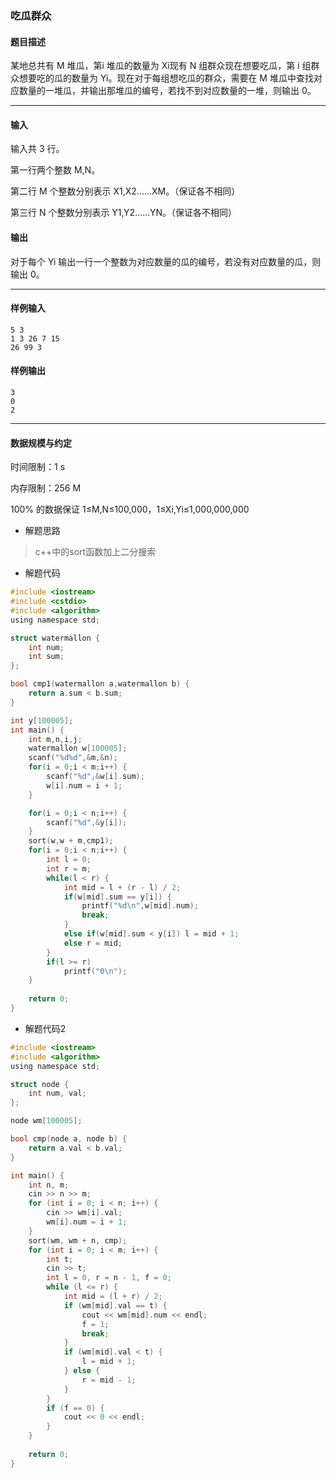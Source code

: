 ### 吃瓜群众

#### 题目描述

 某地总共有 M 堆瓜，第i 堆瓜的数量为 Xi现有 N 组群众现在想要吃瓜，第 i 组群众想要吃的瓜的数量为 Yi。现在对于每组想吃瓜的群众，需要在 M 堆瓜中查找对应数量的一堆瓜，并输出那堆瓜的编号，若找不到对应数量的一堆，则输出 0。

------

#### 输入

 输入共 3 行。

 第一行两个整数 M,N。

 第二行 M 个整数分别表示 X1,X2......XM。（保证各不相同）

 第三行 N 个整数分别表示 Y1,Y2......YN。（保证各不相同）

#### 输出

 对于每个 Yi 输出一行一个整数为对应数量的瓜的编号，若没有对应数量的瓜，则输出 0。

------

#### 样例输入

```
5 3
1 3 26 7 15
26 99 3
```

#### 样例输出

```
3
0
2
```

------

#### 数据规模与约定

 时间限制：1 s

 内存限制：256 M

 100% 的数据保证 1≤M,N≤100,000，1≤Xi,Yi≤1,000,000,000

- 解题思路

> c++中的sort函数加上二分搜索

- 解题代码 

``` c
#include <iostream>
#include <cstdio>
#include <algorithm>
using namespace std;

struct watermallon {
	int num;
	int sum;
};

bool cmp1(watermallon a,watermallon b) {
	return a.sum < b.sum;
}

int y[100005];
int main() {
	int m,n,i,j;
	watermallon w[100005];
	scanf("%d%d",&m,&n);
	for(i = 0;i < m;i++) {
		scanf("%d",&w[i].sum);
		w[i].num = i + 1;
	}

	for(i = 0;i < n;i++) {
		scanf("%d",&y[i]);
	}
	sort(w,w + m,cmp1);
	for(i = 0;i < n;i++) {
		int l = 0;
		int r = m;
		while(l < r) {
			int mid = l + (r - l) / 2;
			if(w[mid].sum == y[i]) {
				printf("%d\n",w[mid].num);
				break;
			}
			else if(w[mid].sum < y[i]) l = mid + 1;
			else r = mid;
		}
		if(l >= r)
			printf("0\n");
	}
	
	return 0;
}
```



- 解题代码2

``` c
#include <iostream>
#include <algorithm>
using namespace std;

struct node {
	int num, val;
};

node wm[100005];

bool cmp(node a, node b) {
	return a.val < b.val;
}

int main() {
	int n, m;
	cin >> n >> m;
	for (int i = 0; i < n; i++) {
		cin >> wm[i].val;
		wm[i].num = i + 1;
	}
	sort(wm, wm + n, cmp);
	for (int i = 0; i < m; i++) {
		int t;
		cin >> t;
		int l = 0, r = n - 1, f = 0;
		while (l <= r) {
			int mid = (l + r) / 2;
			if (wm[mid].val == t) {
				cout << wm[mid].num << endl;
				f = 1;
				break;
			}
			if (wm[mid].val < t) {
				l = mid + 1;
			} else {
				r = mid - 1;
			}
		}
		if (f == 0) {
			cout << 0 << endl;
		}
	}
	
	return 0;
} 
```

